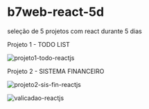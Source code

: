 # b7web-react-5d
seleção de 5 projetos com react durante 5 dias

Projeto 1 - TODO LIST

![projeto1-todo-reactjs](https://user-images.githubusercontent.com/5197047/136229996-463bd69d-f9f5-4b39-8921-bf027c5a5d0b.png)


Projeto 2 - SISTEMA FINANCEIRO

![projeto2-sis-fin-reactjs](https://user-images.githubusercontent.com/5197047/136230012-fa1be840-8db5-40c9-84ec-4dae668373a8.png)


![valicadao-reactjs](https://user-images.githubusercontent.com/5197047/136230016-84015f2e-7329-48f2-9ce7-512734a30df3.png)
